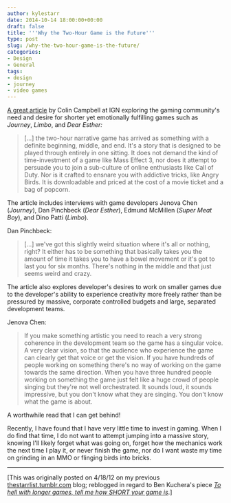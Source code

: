 ```yaml
---
author: kylestarr
date: 2014-10-14 18:00:00+00:00
draft: false
title: '''Why the Two-Hour Game is the Future'''
type: post
slug: /why-the-two-hour-game-is-the-future/
categories:
- Design
- General
tags:
- design
- journey
- video games
---
```


[A great article](http://www.ign.com/articles/2012/04/19/why-the-two-hour-game-is-the-future-4) by Colin Campbell at IGN exploring the gaming community's need and desire for shorter yet emotionally fulfilling games such as _Journey_, _Limbo_, and _Dear Esther:_

> [...] the two-hour narrative game has arrived as something with a definite beginning, middle, and end. It's a story that is designed to be played through entirely in one sitting. It does not demand the kind of time-investment of a game like Mass Effect 3, nor does it attempt to persuade you to join a sub-culture of online enthusiasts like Call of Duty. Nor is it crafted to ensnare you with addictive tricks, like Angry Birds. It is downloadable and priced at the cost of a movie ticket and a bag of popcorn.

The article includes interviews with game developers Jenova Chen (_Journey_), Dan Pinchbeck (_Dear Esther_), Edmund McMillen (_Super Meat Boy_), and Dino Patti (_Limbo_).

Dan Pinchbeck:

> [...] we've got this slightly weird situation where it's all or nothing, right? It either has to be something that basically takes you the amount of time it takes you to have a bowel movement or it's got to last you for six months. There's nothing in the middle and that just seems weird and crazy.

The article also explores developer's desires to work on smaller games due to the developer's ability to experience creativity more freely rather than be pressured by massive, corporate controlled budgets and large, separated development teams.

Jenova Chen:

> If you make something artistic you need to reach a very strong coherence in the development team so the game has a singular voice. A very clear vision, so that the audience who experience the game can clearly get that voice or get the vision. If you have hundreds of people working on something there's no way of working on the game towards the same direction. When you have three hundred people working on something the game just felt like a huge crowd of people singing but they're not well orchestrated. It sounds loud, it sounds impressive, but you don't know what they are singing. You don't know what the game is about.

A worthwhile read that I can get behind!

Recently, I have found that I have very little time to invest in gaming. When I do find that time, I do not want to attempt jumping into a massive story, knowing I'll likely forget what was going on, forget how the mechanics work the next time I play it, or never finish the game, nor do I want waste my time on grinding in an MMO or flinging birds into bricks.

-----

[This was originally posted on 4/18/12 on my previous [thestarrlist.tumblr.com](http://thestarrlist.tumblr.com/post/21329071696/why-the-two-hour-game-is-the-future) blog; reblogged in regard to Ben Kuchera's piece [_To hell with longer games, tell me how SHORT your game is_](http://www.polygon.com/2014/10/14/6974791/short-games-review).]
